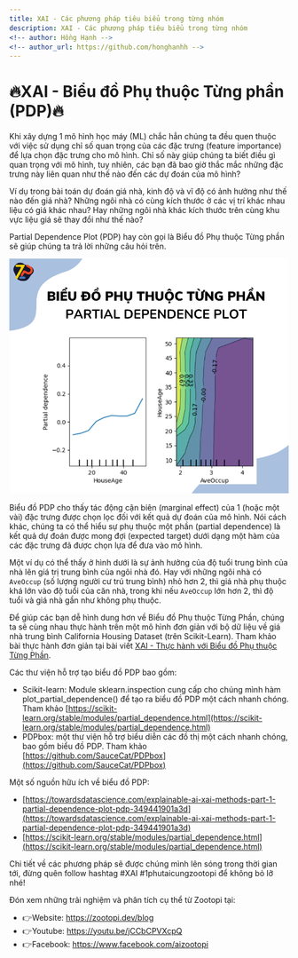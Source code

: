 ```yaml
---
title: XAI - Các phương pháp tiêu biểu trong từng nhóm
description: XAI - Các phương pháp tiêu biểu trong từng nhóm
<!-- author: Hồng Hạnh -->
<!-- author_url: https://github.com/honghanhh -->
---
```


# 🔥XAI - Biểu đồ Phụ thuộc Từng phần (PDP)🔥

Khi xây dựng 1 mô hình học máy (ML) chắc hẳn chúng ta đều quen thuộc với việc sử dụng chỉ số quan trọng của các đặc trưng (feature importance) để lựa chọn đặc trưng cho mô hình. Chỉ số này giúp chúng ta biết điều gì quan trọng với mô hình, tuy nhiên, các bạn đã bao giờ thắc mắc những đặc trưng này liên quan như thế nào đến các dự đoán của mô hình?

Ví dụ trong bài toán dự đoán giá nhà, kinh độ và vĩ độ có ảnh hưởng như thế nào đến giá nhà? Những ngôi nhà có cùng kích thước ở các vị trí khác nhau liệu có giá khác nhau? Hay những ngôi nhà khác kích thước trên cùng khu vực liệu giá sẽ thay đổi như thế nào?

Partial Dependence Plot (PDP) hay còn gọi là Biểu đồ Phụ thuộc Từng phần sẽ giúp chúng ta trả lời những câu hỏi trên.

![PDP](img/xai_pdp.png)

<!--truncate-->

Biểu đồ PDP cho thấy tác động cận biên (marginal effect) của 1 (hoặc một vài) đặc trưng được chọn lọc đối với kết quả dự đoán của mô hình. Nói cách khác, chúng ta có thể hiểu sự phụ thuộc một phần (partial dependence) là kết quả dự đoán được mong đợi (expected target) dưới dạng một hàm của các đặc trưng đã được chọn lựa để đưa vào mô hình.

Một ví dụ có thể thấy ở hình dưới là sự ảnh hưởng của độ tuổi trung bình của nhà lên giá trị trung bình của ngôi nhà đó. Hay với những ngôi nhà có `AveOccup` (số lượng người cư trú trung bình) nhỏ hơn 2, thì giá nhà phụ thuộc khá lớn vào độ tuổi của căn nhà, trong khi nếu `AveOccup` lớn hơn 2, thì độ tuổi và giá nhà gần như không phụ thuộc.

Để giúp các bạn dễ hình dung hơn về Biểu đồ Phụ thuộc Từng Phần, chúng ta sẽ cùng nhau thực hành trên một mô hình đơn giản với bộ dữ liệu về giá nhà trung bình California Housing Dataset (trên Scikit-Learn). Tham khảo bài thực hành đơn giản tại bài viết [XAI - Thực hành với Biểu đồ Phụ thuộc Từng Phần](https://zootopi.dev/blog/2022/02/15/xai2-thuc-hanh/).

Các thư viện hỗ trợ tạo biểu đồ PDP bao gồm:

- Scikit-learn: Module sklearn.inspection cung cấp cho chúng mình hàm plot_partial_dependence() để tạo ra biểu đồ PDP một cách nhanh chóng. Tham khảo [https://scikit-learn.org/stable/modules/partial_dependence.html](https://scikit-learn.org/stable/modules/partial_dependence.html)  
- PDPbox: một thư viện hỗ trợ biểu diễn các đồ thị một cách nhanh chóng, bao gồm biểu đồ PDP. Tham khảo [https://github.com/SauceCat/PDPbox](https://github.com/SauceCat/PDPbox)

Một số nguồn hữu ích về biểu đồ PDP:

- [https://towardsdatascience.com/explainable-ai-xai-methods-part-1-partial-dependence-plot-pdp-349441901a3d](https://towardsdatascience.com/explainable-ai-xai-methods-part-1-partial-dependence-plot-pdp-349441901a3d)
- [https://scikit-learn.org/stable/modules/partial_dependence.html](https://scikit-learn.org/stable/modules/partial_dependence.html)

Chi tiết về các phương pháp sẽ được chúng mình lên sóng trong thời gian tới, đừng quên follow hashtag #XAI #1phutaicungzootopi để không bỏ lỡ nhé!

Đón xem những trải nghiệm và phân tích cụ thể từ Zootopi tại:

- 👉Website: https://zootopi.dev/blog
- 👉Youtube: https://youtu.be/jCCbCPVXcpQ
- 👉Facebook: https://www.facebook.com/aizootopi
